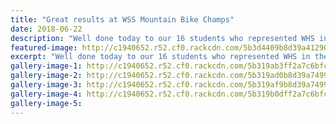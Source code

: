```yaml
---
title: "Great results at WSS Mountain Bike Champs"
date: 2018-06-22
description: "Well done today to our 16 students who represented WHS in the WSS Mountain Bike Champs at Pauri Lake MTB Course..."
featured-image: http://c1940652.r52.cf0.rackcdn.com/5b3d4409b8d39a4129000124/group-shot350-some-with-certificates.gif
excerpt: "Well done today to our 16 students who represented WHS in the WSS Mountain Bike Champs at Pauri Lake MTB Course, Kaitoke on Friday 22 June."
gallery-image-1: http://c1940652.r52.cf0.rackcdn.com/5b319ab3ff2a7c6bfc0024f0/Libby--Rebecca-placings.jpg
gallery-image-2: http://c1940652.r52.cf0.rackcdn.com/5b319ad0b8d39a749900253d/James-Rountree-placings.jpg
gallery-image-3: http://c1940652.r52.cf0.rackcdn.com/5b319af9b8d39a749900253f/Arlo-Johnston-placings.jpg
gallery-image-4: http://c1940652.r52.cf0.rackcdn.com/5b319b0dff2a7c6bfc0024f4/Ashlea-Hale-placing.jpg
gallery-image-5: 
---
```

